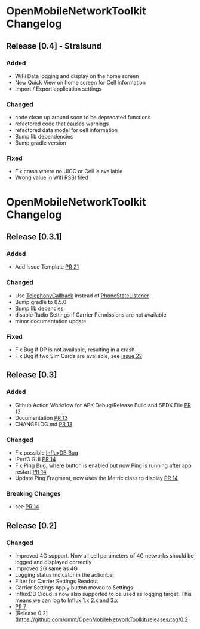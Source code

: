 # OpenMobileNetworkToolkit Changelog
## Release [0.4] - Stralsund

### Added
- WiFi Data logging and display on the home screen
- New Quick View on home screen for Cell Information
- Import / Export application settings

### Changed
- code clean up around soon to be deprecated functions
- refactored code that causes warnings
- refactored data model for cell information
- Bump lib dependencies
- Bump gradle version

### Fixed
- Fix crash where no UICC or Cell is available
- Wrong value in Wifi RSSI filed

# OpenMobileNetworkToolkit Changelog
## Release [0.3.1]

### Added
- Add Issue Template [PR 21](https://github.com/omnt/OpenMobileNetworkToolkit/pull/21)

### Changed
- Use [TelephonyCallback](https://developer.android.com/reference/android/telephony/TelephonyCallback) instead of [PhoneStateListener](https://developer.android.com/reference/android/telephony/PhoneStateListener)
- Bump gradle to 8.5.0
- Bump lib decencies
- disable Radio Settings if Carrier Permissions are not available
- minor documentation update

### Fixed
- Fix Bug if DP is not available, resulting in a crash
- Fix Bug if two Sim Cards are available, see [Issue 22](https://github.com/omnt/OpenMobileNetworkToolkit/issues/22)

## Release [0.3]

### Added
- Github Action Workflow for APK Debug/Release Build and SPDX File [PR 13](https://github.com/omnt/OpenMobileNetworkToolkit/pull/13)
- Documentation [PR 13](https://github.com/omnt/OpenMobileNetworkToolkit/pull/13)
- CHANGELOG.md [PR 13](https://github.com/omnt/OpenMobileNetworkToolkit/pull/13)

### Changed
- Fix possible [InfluxDB Bug](https://github.com/influxdata/influxdb-client-java/issues/731)
- iPerf3 GUI [PR 14](https://github.com/omnt/OpenMobileNetworkToolkit/pull/14)
- Fix Ping Bug, where button is enabled but now Ping is running after app restart [PR 14](https://github.com/omnt/OpenMobileNetworkToolkit/pull/14)
- Update Ping Fragment, now uses the Metric class to display [PR 14](https://github.com/omnt/OpenMobileNetworkToolkit/pull/14)

### Breaking Changes
- see [PR 14](https://github.com/omnt/OpenMobileNetworkToolkit/pull/14)

## Release [0.2]
### Changed
- Improved 4G support. Now all cell parameters of 4G networks should be logged and displayed correctly
- Improved 2G same as 4G
- Logging status indicator in the actionbar
- Filter for Carrier Settings Readout
- Carrier Settings Apply button moved to Settings
- InfluxDB Cloud is now also supported to be used as logging target. This means we can log to Influx 1.x 2.x and 3.x 
- [PR 7](https://github.com/omnt/OpenMobileNetworkToolkit/pull/7)
- [Release 0.2](https://github.com/omnt/OpenMobileNetworkToolkit/releases/tag/0.2
